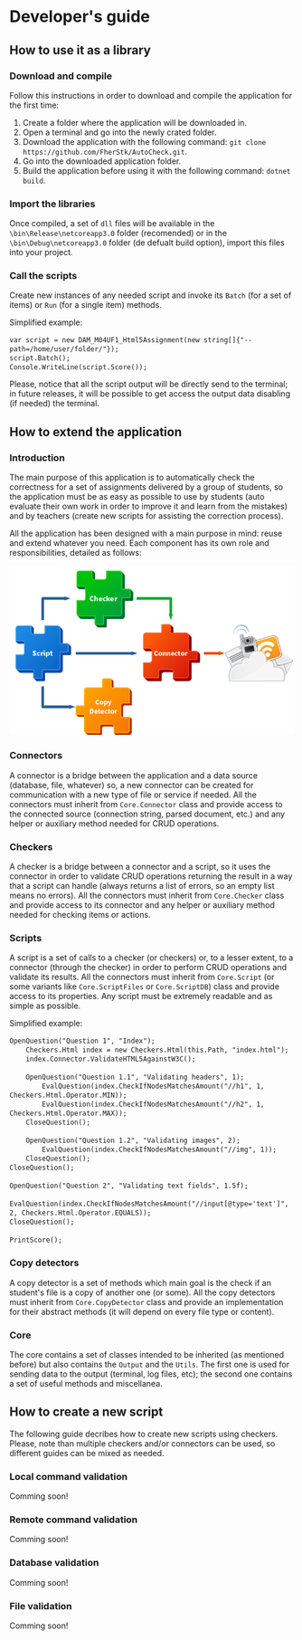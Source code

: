 # Developer's guide
## How to use it as a library
### Download and compile
Follow this instructions in order to download and compile the application for the first time:

1. Create a folder where the application will be downloaded in.
2. Open a terminal and go into the newly crated folder.
3. Download the application with the following command: `git clone https://github.com/FherStk/AutoCheck.git`.
4. Go into the downloaded application folder.
5. Build the application before using it with the following command: `dotnet build`. 

### Import the libraries
Once compiled, a set of `dll` files will be available in the `\bin\Release\netcoreapp3.0` folder (recomended) or in the `\bin\Debug\netcoreapp3.0` folder (de defualt build option), import this files into your project. 

### Call the scripts
Create new instances of any needed script and invoke its `Batch` (for a set of items) or `Run` (for a single item) methods.

Simplified example:
```
var script = new DAM_M04UF1_Html5Assignment(new string[]{"--path=/home/user/folder/"});
script.Batch();
Console.WriteLine(script.Score());
```

Please, notice that all the script output will be directly send to the terminal; in future releases, it will be possible to get access the output data disabling (if needed) the terminal.

## How to extend the application

### Introduction
The main purpose of this application is to automatically check the correctness for a set of assignments delivered by a group of students, so the application must be as easy as possible to use by students (auto evaluate their own work in order to improve it and learn from the mistakes) and by teachers (create new scripts for assisting the correction process).

All the application has been designed with a main purpose in mind: reuse and extend whatever you need. Each component has its own role and responsibilities, detailed as follows:

![Schema](../images/schema.png)

### Connectors
A connector is a bridge between the application and a data source (database, file, whatever) so, a new connector can be created for communication with a new type of file or service if needed. All the connectors must inherit from `Core.Connector` class and provide access to the connected source (connection string, parsed document, etc.) and any helper or auxiliary method needed for CRUD operations. 

### Checkers
A checker is a bridge between a connector and a script, so it uses the connector in order to validate CRUD operations returning the result in a way that a script can handle (always returns a list of errors, so an empty list means no errors). All the connectors must inherit from `Core.Checker` class and provide access to its connector and any helper or auxiliary method needed for checking items or actions. 

### Scripts
A script is a set of calls to a checker (or checkers) or, to a lesser extent, to a connector (through the checker) in order to perform CRUD operations and validate its results. All the connectors must inherit from `Core.Script` (or some variants like `Core.ScriptFiles` or `Core.ScriptDB`) class and provide access to its properties. Any script must be extremely readable and as simple as possible.

Simplified example:
```
OpenQuestion("Question 1", "Index");
    Checkers.Html index = new Checkers.Html(this.Path, "index.html");
    index.Connector.ValidateHTML5AgainstW3C();

    OpenQuestion("Question 1.1", "Validating headers", 1);
        EvalQuestion(index.CheckIfNodesMatchesAmount("//h1", 1, Checkers.Html.Operator.MIN));
        EvalQuestion(index.CheckIfNodesMatchesAmount("//h2", 1, Checkers.Html.Operator.MAX));
    CloseQuestion();

    OpenQuestion("Question 1.2", "Validating images", 2);
        EvalQuestion(index.CheckIfNodesMatchesAmount("//img", 1));
    CloseQuestion();
CloseQuestion();

OpenQuestion("Question 2", "Validating text fields", 1.5f);
    EvalQuestion(index.CheckIfNodesMatchesAmount("//input[@type='text']", 2, Checkers.Html.Operator.EQUALS));
CloseQuestion();

PrintScore();
```

### Copy detectors
A copy detector is a set of methods which main goal is the check if an student's file is a copy of another one (or some). All the copy detectors must inherit from `Core.CopyDetector` class and provide an implementation for their abstract methods (it will depend on every file type or content).

### Core
The core contains a set of classes intended to be inherited (as mentioned before) but also contains the `Output` and the `Utils`. The first one is used for sending data to the output (terminal, log files, etc); the second one contains a set of useful methods and miscellanea.

## How to create a new script
The following guide decribes how to create new scripts using checkers. Please, note than multiple checkers and/or connectors can be used, so different guides can be mixed as needed.

### Local command validation
Comming soon!

### Remote command validation
Comming soon!

### Database validation
Comming soon!

### File validation
Comming soon!